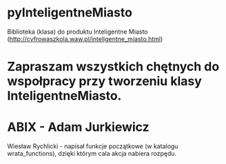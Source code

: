 # pyInteligentneMiasto
Biblioteka (klasa) do produktu Inteligentne Miasto (http://cyfrowaszkola.waw.pl/inteligentne_miasto.html)
#
# Zapraszam wszystkich chętnych do wspołpracy przy tworzeniu klasy InteligentneMiasto.
#
# ABIX - Adam Jurkiewicz

Wiesław Rychlicki - napisał funkcje początkowe (w katalogu wrata_functions), dzięki którym cala akcja nabiera rozpędu.
